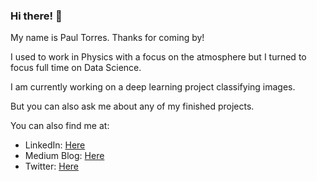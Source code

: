 ### Hi there! 👋

My name is Paul Torres. Thanks for coming by!

I used to work in Physics with a focus on the atmosphere but I turned to focus full time on Data Science. 

I am currently working on a deep learning project classifying images.

But you can also ask me about any of my finished projects.


You can also find me at:  
* LinkedIn: [Here](https://www.linkedin.com/in/pntorres/)
* Medium Blog: [Here](https://medium.com/@ptorres001)
* Twitter: [Here](https://twitter.com/PaulnTorres)
